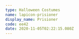 ```yaml
---
type: Halloween Costumes
name: lapicon-prisioner
display_name: Prisioner
code: ee42
date: 2020-11-05T02:22:15.080Z
---
```

